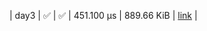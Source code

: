 |    day3 | :white_check_mark: | :white_check_mark: |  451.100 μs |      889.66 KiB |  [link](https://github.com/jake484/adventofcode/blob/master/2023/day3.jl)  |
